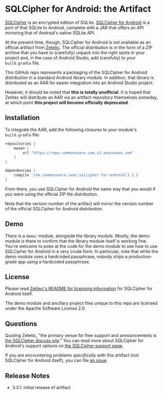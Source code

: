 # SQLCipher for Android: the Artifact

[SQLCipher](https://www.zetetic.net/sqlcipher) is an encrypted
edition of SQLite.
[SQLCipher for Android](https://www.zetetic.net/sqlcipher/sqlcipher-for-android/)
is a port of that SQLite to Android, complete with a JAR that
offers an API mirroring that of Android's native SQLite API.

At the present time, though, SQLCipher for Android is not
available as an official artifact from [Zetetic](https://www.zetetic.net).
The official distribution is in the form of a ZIP archive
that you have to (carefully) unpack into the right spots in your
project and, in the case of Android Studio, add (carefully)
to your `build.gradle` file.

This GitHub repo represents a packaging of the SQLCipher for
Android distribution in a standard Android library module.
In addition, that library is distributed as an AAR for easier
integration into an Android Studio project.

However, it should be noted that **this is totally unofficial**.
It is hoped that Zetitec will distribute an AAR via an artifact
repository themselves someday, at which point
**this project will become officially deprecated**.

Installation
------------
To integrate the AAR, add the following closures to your
module's `build.gradle` file:

```groovy
repositories {
    maven {
        url "https://repo.commonsware.com.s3.amazonaws.com"
    }
}

dependencies {
    compile 'com.commonsware.cwac:sqlcipher-for-android:3.3.1'
}
```

From there, you use SQLCipher for Android the same way that you
would if you were using the official ZIP file distribution.

Note that the version number of the artifact will mirror
the version number of the official SQLCipher for Android distribution.

Demo
----
There is a `demo/` module, alongside the library module. Mostly,
the demo module is there to confirm that the library module
itself is working fine. You're welcome to poke at the code for
the demo module to see how to use SQLCipher for Android in a very
crude form. In particular, note that while the demo module uses
a hardcoded passphrase, nobody
ships a production-grade app using a hardcoded passphrase.

License
-------
Please read [Zetitec's README for licensing information](https://github.com/sqlcipher/android-database-sqlcipher#license)
for SQLCipher for Android itself.

The demo module and ancillary project files unique to this
repo are licensed under the Apache Software License 2.0.

Questions
---------
Quoting Zetetic, "the primary venue for free support and
announcements is [the SQLCipher discuss site](https://discuss.zetetic.net/category/sqlcipher)."
You can read more about SQLCipher for Android's support
options on [the SQLCipher support page](https://www.zetetic.net/sqlcipher/support/).

If you are encountering problems *specifically* with this
artifact (not SQLCipher for Android itself), you can
file [an issue](issues).

Release Notes
-------------
- 3.3.1: initial release of artifact
